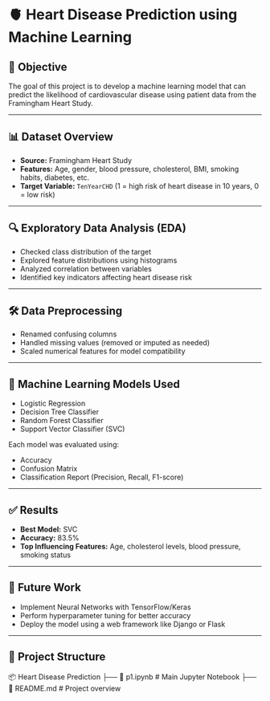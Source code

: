 # 🫀 Heart Disease Prediction using Machine Learning

## 📌 Objective
The goal of this project is to develop a machine learning model that can predict the likelihood of cardiovascular disease using patient data from the Framingham Heart Study.

---

## 📊 Dataset Overview
- **Source:** Framingham Heart Study
- **Features:** Age, gender, blood pressure, cholesterol, BMI, smoking habits, diabetes, etc.
- **Target Variable:** `TenYearCHD` (1 = high risk of heart disease in 10 years, 0 = low risk)

---

## 🔍 Exploratory Data Analysis (EDA)
- Checked class distribution of the target
- Explored feature distributions using histograms
- Analyzed correlation between variables
- Identified key indicators affecting heart disease risk

---

## 🛠 Data Preprocessing
- Renamed confusing columns
- Handled missing values (removed or imputed as needed)
- Scaled numerical features for model compatibility

---

## 🤖 Machine Learning Models Used
- Logistic Regression
- Decision Tree Classifier
- Random Forest Classifier
- Support Vector Classifier (SVC)

Each model was evaluated using:
- Accuracy
- Confusion Matrix
- Classification Report (Precision, Recall, F1-score)

---

## ✅ Results
- **Best Model:** SVC  
- **Accuracy:** 83.5%
- **Top Influencing Features:** Age, cholesterol levels, blood pressure, smoking status

---

## 🔮 Future Work
- Implement Neural Networks with TensorFlow/Keras
- Perform hyperparameter tuning for better accuracy
- Deploy the model using a web framework like Django or Flask

---

## 📁 Project Structure
📦 Heart Disease Prediction ├── 📄 p1.ipynb # Main Jupyter Notebook ├── 📄 README.md # Project overview


